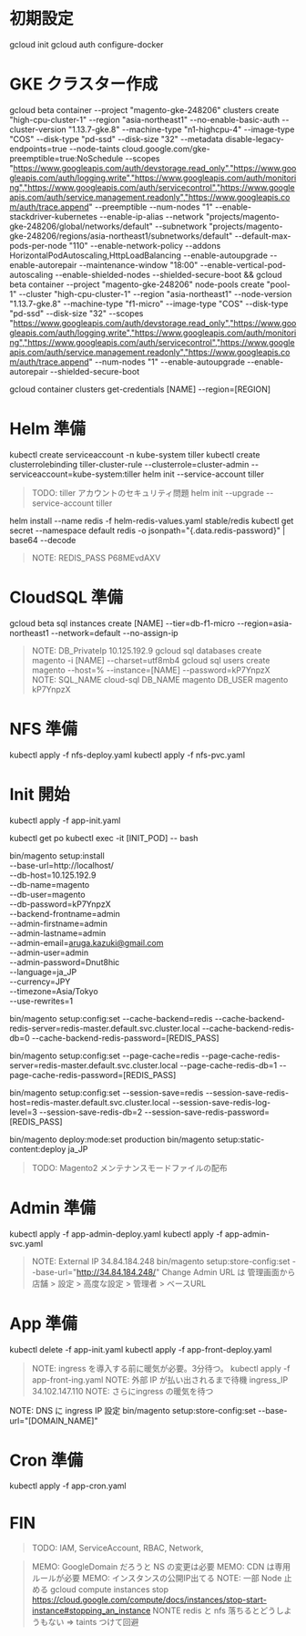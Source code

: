 # 初期設定
gcloud init
gcloud auth configure-docker

# GKE クラスター作成
gcloud beta container --project "magento-gke-248206" clusters create "high-cpu-cluster-1" --region "asia-northeast1" --no-enable-basic-auth --cluster-version "1.13.7-gke.8" --machine-type "n1-highcpu-4" --image-type "COS" --disk-type "pd-ssd" --disk-size "32" --metadata disable-legacy-endpoints=true --node-taints cloud.google.com/gke-preemptible=true:NoSchedule --scopes "https://www.googleapis.com/auth/devstorage.read_only","https://www.googleapis.com/auth/logging.write","https://www.googleapis.com/auth/monitoring","https://www.googleapis.com/auth/servicecontrol","https://www.googleapis.com/auth/service.management.readonly","https://www.googleapis.com/auth/trace.append" --preemptible --num-nodes "1" --enable-stackdriver-kubernetes --enable-ip-alias --network "projects/magento-gke-248206/global/networks/default" --subnetwork "projects/magento-gke-248206/regions/asia-northeast1/subnetworks/default" --default-max-pods-per-node "110" --enable-network-policy --addons HorizontalPodAutoscaling,HttpLoadBalancing --enable-autoupgrade --enable-autorepair --maintenance-window "18:00" --enable-vertical-pod-autoscaling --enable-shielded-nodes --shielded-secure-boot && gcloud beta container --project "magento-gke-248206" node-pools create "pool-1" --cluster "high-cpu-cluster-1" --region "asia-northeast1" --node-version "1.13.7-gke.8" --machine-type "f1-micro" --image-type "COS" --disk-type "pd-ssd" --disk-size "32" --scopes "https://www.googleapis.com/auth/devstorage.read_only","https://www.googleapis.com/auth/logging.write","https://www.googleapis.com/auth/monitoring","https://www.googleapis.com/auth/servicecontrol","https://www.googleapis.com/auth/service.management.readonly","https://www.googleapis.com/auth/trace.append" --num-nodes "1" --enable-autoupgrade --enable-autorepair --shielded-secure-boot

gcloud container clusters get-credentials [NAME] --region=[REGION]

# Helm 準備
kubectl create serviceaccount -n kube-system tiller
kubectl create clusterrolebinding tiller-cluster-rule --clusterrole=cluster-admin --serviceaccount=kube-system:tiller
helm init --service-account tiller
> TODO: tiller アカウントのセキュリティ問題
helm init --upgrade --service-account tiller

helm install --name redis -f helm-redis-values.yaml stable/redis
kubectl get secret --namespace default redis -o jsonpath="{.data.redis-password}" | base64 --decode
> NOTE: REDIS_PASS P68MEvdAXV

# CloudSQL 準備
gcloud beta sql instances create [NAME] --tier=db-f1-micro --region=asia-northeast1 --network=default --no-assign-ip
> NOTE: DB_PrivateIp 10.125.192.9
gcloud sql databases create magento -i [NAME] --charset=utf8mb4
gcloud sql users create magento --host=% --instance=[NAME] --password=kP7YnpzX
> NOTE: SQL_NAME cloud-sql DB_NAME magento DB_USER magento kP7YnpzX

# NFS 準備
kubectl apply -f nfs-deploy.yaml
kubectl apply -f nfs-pvc.yaml

# Init 開始
kubectl apply -f app-init.yaml

kubectl get po
kubectl exec -it [INIT_POD] -- bash

bin/magento setup:install \
--base-url=http://localhost/ \
--db-host=10.125.192.9 \
--db-name=magento \
--db-user=magento \
--db-password=kP7YnpzX \
--backend-frontname=admin \
--admin-firstname=admin \
--admin-lastname=admin \
--admin-email=aruga.kazuki@gmail.com \
--admin-user=admin \
--admin-password=Dnut8hic \
--language=ja_JP \
--currency=JPY \
--timezone=Asia/Tokyo \
--use-rewrites=1

bin/magento setup:config:set --cache-backend=redis --cache-backend-redis-server=redis-master.default.svc.cluster.local --cache-backend-redis-db=0 --cache-backend-redis-password=[REDIS_PASS]

bin/magento setup:config:set --page-cache=redis --page-cache-redis-server=redis-master.default.svc.cluster.local --page-cache-redis-db=1 --page-cache-redis-password=[REDIS_PASS]

bin/magento setup:config:set --session-save=redis --session-save-redis-host=redis-master.default.svc.cluster.local --session-save-redis-log-level=3 --session-save-redis-db=2 --session-save-redis-password=[REDIS_PASS]

bin/magento deploy:mode:set production
bin/magento setup:static-content:deploy ja_JP
> TODO: Magento2 メンテナンスモードファイルの配布

# Admin 準備
kubectl apply -f app-admin-deploy.yaml
kubectl apply -f app-admin-svc.yaml
> NOTE: External IP 34.84.184.248
bin/magento setup:store-config:set --base-url="http://34.84.184.248/"
> Change Admin URL は 管理画面から 店舗 > 設定 > 高度な設定 > 管理者 > ベースURL

# App 準備
kubectl delete -f app-init.yaml
kubectl apply -f app-front-deploy.yaml
> NOTE: ingress を導入する前に暖気が必要。3分待つ。
kubectl apply -f app-front-ing.yaml
> NOTE: 外部 IP が払い出されるまで待機 ingress_IP 34.102.147.110
> NOTE: さらにingress の暖気を待つ

NOTE: DNS に ingress IP 設定
bin/magento setup:store-config:set --base-url="[DOMAIN_NAME]"

# Cron 準備
kubectl apply -f app-cron.yaml

# FIN

> TODO: IAM, ServiceAccount, RBAC, Network,

> MEMO: GoogleDomain だろうと NS の変更は必要
> MEMO: CDN は専用ルールが必要
> MEMO: インスタンスの公開IP出てる
> NOTE: 一部 Node 止める gcloud compute instances stop https://cloud.google.com/compute/docs/instances/stop-start-instance#stopping_an_instance
> NONTE redis と nfs 落ちるとどうしようもない => taints つけて回避